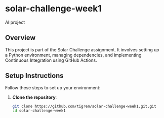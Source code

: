 # solar-challenge-week1
AI project
## Overview
This project is part of the Solar Challenge assignment. It involves setting up a Python environment, managing dependencies, and implementing Continuous Integration using GitHub Actions.

## Setup Instructions

Follow these steps to set up your environment:

1. **Clone the repository**:
   ```bash
   git clone https://github.com/tigrem/solar-challenge-week1.git.git
   cd solar-challenge-week1

